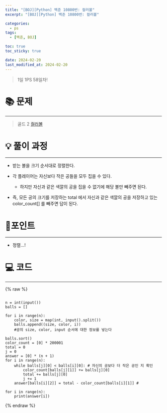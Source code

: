 ```yaml
---
title: "[BOJ][Python] 백준 10800번: 컬러볼"
excerpt: "[BOJ][Python] 백준 10800번: 컬러볼"

categories:
  - ps
tags:
  - [백준, BOJ]

toc: true
toc_sticky: true

date: 2024-02-20
last_modified_at: 2024-02-20
---
```


> 1일 1PS 58일차!

# 📚 문제

---

> 골드 2
[컬러볼](https://www.acmicpc.net/problem/10800)

# 💡 풀이 과정

---

- 받는 볼을 크기 순서대로 정렬한다. 
- 각 플레이어는 자신보다 작은 공들을 모두 집을 수 있다.
  - 하지만 자신과 같은 색깔의 공을 집을 수 없기에 해당 볼만 빼주면 된다.

- 즉, 모든 공의 크기를 저장하는 total 에서 자신과 같은 색깔의 공을 저장하고 있는 color_count[] 를 빼주면 답이 된다. 


# 📌포인트

--- 

- 정렬...!

# 💻 코드

---

{% raw %}

```

n = int(input())
balls = []

for i in range(n):
    color, size = map(int, input().split())
    balls.append((size, color, i))
    #공의 size, color, input 순서에 대한 정보를 넣는다

balls.sort()
color_count = [0] * 200001
total = 0
j = 0
answer = [0] * (n + 1)
for i in range(n):
    while balls[j][0] < balls[i][0]: # 자신의 공보다 더 작은 공인 지 확인
        color_count[balls[j][1]] += balls[j][0]
        total += balls[j][0]
        j += 1
    answer[balls[i][2]] = total - color_count[balls[i][1]] # 

for i in range(n):
    print(answer[i])
```

{% endraw %}
